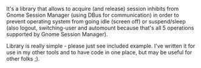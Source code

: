 It's a library that allows to acquire (and release) session inhibits from Gnome Session Manager (using DBus for communication) in order to prevent operating system from going idle (screen off) or suspend/sleep (also logout, switching-user and automount because that's all 5 operations supported by Gnome Session Manager).

Library is really simple - please just see included example. I've written it for use in my other tools and to have code in one place, but may be useful for other folks ;).

